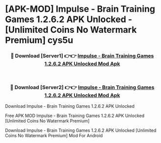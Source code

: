 # [APK-MOD] Impulse - Brain Training Games 1.2.6.2 APK Unlocked - [Unlimited Coins No Watermark Premium] cys5u



<div align="center">
<h3>🔴 Download [Server1] 👉👉 <a href="https://momento.my/?title=Impulse_-_Brain_Training_Games_1.2.6.2_APK_Unlocked">Impulse - Brain Training Games 1.2.6.2 APK Unlocked Mod Apk</a></h3><br>

<h3>🔴 Download [Server2] 👉👉 <a href="https://momento.my/?title=Impulse_-_Brain_Training_Games_1.2.6.2_APK_Unlocked">Impulse - Brain Training Games 1.2.6.2 APK Unlocked Mod Apk</a></h3>
</div>



Download Impulse - Brain Training Games 1.2.6.2 APK Unlocked 

Free APK MOD Impulse - Brain Training Games 1.2.6.2 APK Unlocked [Unlimited Coins No Watermark Premium]

Download Impulse - Brain Training Games 1.2.6.2 APK Unlocked [Unlimited Coins No Watermark Premium] Mod For Android
